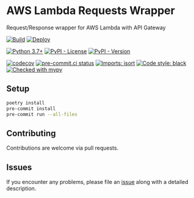 # AWS Lambda Requests Wrapper

Request/Response wrapper for AWS Lambda with API Gateway

[![Build](https://github.com/DeveloperRSquared/aws-lambda-requests-wrapper/actions/workflows/build.yaml/badge.svg)](https://github.com/DeveloperRSquared/aws-lambda-requests-wrapper/actions/workflows/build.yaml)
[![Deploy](https://github.com/DeveloperRSquared/aws-lambda-requests-wrapper/actions/workflows/deploy.yaml/badge.svg)](https://github.com/DeveloperRSquared/aws-lambda-requests-wrapper/actions/workflows/deploy.yaml)

[![Python 3.7+](https://img.shields.io/badge/python-3.7+-brightgreen.svg)](#aws-lambda-requests-wrapper)
[![PyPI - License](https://img.shields.io/pypi/l/aws-lambda-requests-wrapper.svg)](LICENSE)
[![PyPI - Version](https://img.shields.io/pypi/v/aws-lambda-requests-wrapper.svg)](https://pypi.org/project/aws-lambda-requests-wrapper)

[![codecov](https://codecov.io/gh/DeveloperRSquared/aws-lambda-requests-wrapper/branch/main/graph/badge.svg?token=UI5ZDDDXXB)](https://codecov.io/gh/DeveloperRSquared/aws-lambda-requests-wrapper)
[![pre-commit.ci status](https://results.pre-commit.ci/badge/github/DeveloperRSquared/aws-lambda-requests-wrapper/main.svg)](https://results.pre-commit.ci/latest/github/DeveloperRSquared/aws-lambda-requests-wrapper/main)
[![Imports: isort](https://img.shields.io/badge/%20imports-isort-%231674b1?style=flat&labelColor=ef8336)](https://pycqa.github.io/isort/)
[![Code style: black](https://img.shields.io/badge/code%20style-black-000000.svg)](https://github.com/psf/black)
[![Checked with mypy](http://www.mypy-lang.org/static/mypy_badge.svg)](http://mypy-lang.org/)

## Setup

```sh
poetry install
pre-commit install
pre-commit run --all-files
```

## Contributing

Contributions are welcome via pull requests.

## Issues

If you encounter any problems, please file an
[issue](https://github.com/DeveloperRSquared/aws-lambda-requests-wrapper/issues) along with a
detailed description.
